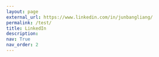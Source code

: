 ```yaml
---
layout: page
external_url: https://www.linkedin.com/in/junbangliang/
permalink: /test/
title: LinkedIn
description: 
nav: True
nav_order: 2
---
```

